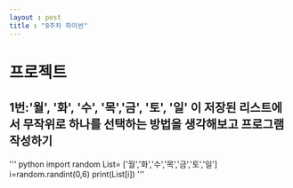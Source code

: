```yaml
---
layout : post 
title : "8주차 파이썬"
---
```

# 프로젝트
## 1번:'월', '화', '수', '목','금', '토', '일' 이 저장된 리스트에서 무작위로 하나를 선택하는 방법을 생각해보고 프로그램 작성하기
''' python
import random
List= ['월','화','수','목','금','토','일']
i=random.randint(0,6)
print(List[i])
'''
